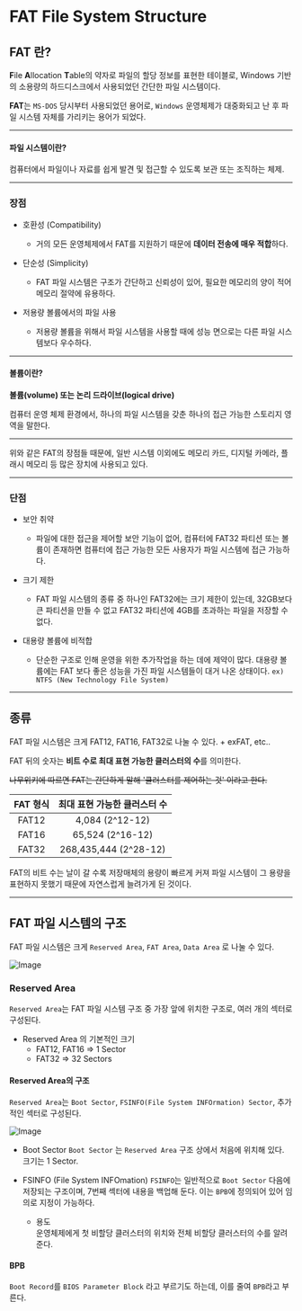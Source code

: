 ﻿# FAT File System Structure

## FAT 란?

**F**ile **A**llocation **T**able의 약자로 파일의 할당 정보를 표현한 테이블로, Windows 기반의 소용량의 하드디스크에서 사용되었던 간단한 파일 시스템이다.

**FAT**는 `MS-DOS` 당시부터 사용되었던 용어로, `Windows` 운영체제가 대중화되고 난 후 파일 시스템 자체를 가리키는 용어가 되었다.

---

#### 파일 시스템이란?

컴퓨터에서 파일이나 자료를 쉽게 발견 및 접근할 수 있도록 보관 또는 조직하는 체제.

---

### 장점

* 호환성 (Compatibility)
    * 거의 모든 운영체제에서 FAT를 지원하기 때문에 **데이터 전송에 매우 적합**하다.

* 단순성 (Simplicity)
    * FAT 파일 시스템은 구조가 간단하고 신뢰성이 있어, 필요한 메모리의 양이 적어 메모리 절약에 유용하다.

* 저용량 볼륨에서의 파일 사용
    * 저용량 볼륨을 위해서 파일 시스템을 사용할 때에 성능 면으로는 다른 파일 시스템보다 우수하다.

---

#### 볼륨이란?

**볼륨(volume) 또는 논리 드라이브(logical drive)**

컴퓨터 운영 체제 환경에서, 하나의 파일 시스템을 갖춘 하나의 접근 가능한 스토리지 영역을 말한다.

---

위와 같은 FAT의 장점들 때문에, 일반 시스템 이외에도 메모리 카드, 디지털 카메라, 플래시 메모리 등 많은 장치에 사용되고 있다.

---

### 단점

* 보안 취약
    * 파일에 대한 접근을 제어할 보안 기능이 없어, 컴퓨터에 FAT32 파티션 또는 볼륨이 존재하면 컴퓨터에 접근 가능한 모든 사용자가 파일 시스템에 접근 가능하다.

* 크기 제한
    * FAT 파일 시스템의 종류 중 하나인 FAT32에는 크기 제한이 있는데, 32GB보다 큰 파티션을 만들 수 없고 FAT32 파티션에 4GB를 초과하는 파일을 저장할 수 없다.

* 대용량 볼륨에 비적합
    * 단순한 구조로 인해 운영을 위한 추가작업을 하는 데에 제약이 많다. 대용량 볼륨에는 FAT 보다 좋은 성능을 가진 파일 시스템들이 대거 나온 상태이다. `ex) NTFS (New Technology File System)`

---

## 종류

FAT 파일 시스템은 크게 FAT12, FAT16, FAT32로 나눌 수 있다. + exFAT, etc..

FAT 뒤의 숫자는 **비트 수로 최대 표현 가능한 클러스터의 수**를 의미한다.

~~나무위키에 따르면 FAT는 간단하게 말해 '클러스터를 제어하는 것' 이라고 한다.~~

|FAT 형식|최대 표현 가능한 클러스터 수|
|:-:|:-:|
|FAT12|4,084 (2^12-12)|
|FAT16|65,524 (2^16-12)|
|FAT32|268,435,444 (2^28-12)|

FAT의 비트 수는 날이 갈 수록 저장매체의 용량이 빠르게 커져 파일 시스템이 그 용량을 표현하지 못했기 때문에 자연스럽게 늘려가게 된 것이다.

---

## FAT 파일 시스템의 구조

FAT 파일 시스템은 크게 `Reserved Area`, `FAT Area`, `Data Area` 로 나눌 수 있다.

![Image]()

### Reserved Area

`Reserved Area`는 FAT 파일 시스템 구조 중 가장 앞에 위치한 구조로, 여러 개의 섹터로 구성된다.

* Reserved Area 의 기본적인 크기
    * FAT12, FAT16 => 1 Sector
    * FAT32 => 32 Sectors

#### Reserved Area의 구조

`Reserved Area`는 `Boot Sector`, `FSINFO(File System INFOrmation) Sector`, 추가적인 섹터로 구성된다.

![Image]()

* Boot Sector
    `Boot Sector` 는 `Reserved Area` 구조 상에서 처음에 위치해 있다. 크기는 1 Sector.

* FSINFO (File System INFOmation)
    `FSINFO`는 일반적으로 `Boot Sector` 다음에 저장되는 구조이며, 7번째 섹터에 내용을 백업해 둔다.
    이는 `BPB`에 정의되어 있어 임의로 지정이 가능하다.
    * 용도<br/>
        운영체제에게 첫 비할당 클러스터의 위치와 전체 비할당 클러스터의 수를 알려준다.

#### BPB

`Boot Record`를 `BIOS Parameter Block` 라고 부르기도 하는데, 이를 줄여 `BPB`라고 부른다.

